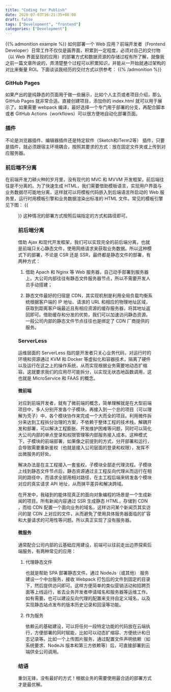 ```yaml
---
title: "Coding for Publish"
date: 2020-07-03T16:21:35+08:00
draft: false
tags: ["Development", "frontend"]
categories: ["Development"]
---
```

{{% admonition example %}}
如何部署一个 Web 应用？前端开发者（Frontend Developer）日常工作不仅仅是画界面，积累到一定程度，必须对自己的交付物（以 Web 界面呈现的应用）的部署方式和数据资源的存储过程有所了解，就像我之前一篇文章所说的，弄清楚整个过程可以积累知识，并能从一开始就通过架构的对比来衡量 ROI。下面谈谈我经历的交付方式以供参考：
{{% /admonition %}}

### GitHub Pages
如果产出的是纯静态的页面用于做一些展示，比如个人主页或者项目介绍，那么 GitHub Pages 就非常合适。直接创建项目，添加你的 index.html 就可以用于展示了。如果需要 webpack 编译，最好选择一个专门用于部署的分支，再配合脚本或者 GitHub Actions（workflows）可以很方便地自动化部署页面。

### 插件
不论是浏览器插件、编辑器插件还是特定软件（Sketch和iTerm2等） 插件，只要是插件，就必须跟宿主环境耦合，按照其要求的方式：放在固定文件夹或上传到对应服务器。

### 前后端不分离
在前端开发刀耕火种的岁月里，没有现代的 MVC 和 MVVM 开发框架，前后端往往是不分离的。为了快速生成 HTML，我们需要借助模板语言，实现用户界面与业务数据尽可能地分离，这样就可以将模板代码嵌入到后端语言所启动的 Web 服务里，运行时用模板引擎和业务数据渲染出标准的 HTML 文件。常见的模板引擎见下图：
{{<figure src="templateEngine.png" alt="templateEngine">}}
这种情况的部署方式按照后端指定的方式和路径即可。

### 前后端分离
借助 Ajax 和现代开发框架，我们可以实现完全的前后端分离，也就是前端只关心静态文件，使用网络请求来获取业务数据。所以这种模式下的部署，不论是 CSR 还是 SSR，最终都是静态文件的部署，有两种方式：

1. 借助 Apach 和 Nginx 等 Web 服务器，自己动手部署到服务器上。大公司内部往往有静态文件服务器节点，所以不需要开发人员手动搭建；

2. 静态文件最好的归宿是 CDN，其实现机制是利用全局负载均衡系统根据客户端的 IP 地址、请求的 URL 和相应的物理地址区域，获取到距离客户端最近且有相应资源的缓存服务器，将其地址返回即可。借助缓存和分发的优势，我们可以加速访问静态资源。一般公司内部的静态文件节点往往也是绑定了 CDN 厂商提供的服务。

### ServerLess
运维层面的 ServerLess 指的是开发者只关心业务代码，对运行时的环境和资源通过 KVM 和 Docker 等虚拟化和容器技术，隔离了硬件以及运行在这之上的操作系统，从而实现根据业务需要地动态扩缩容。这就要求我们的应用尽可能拆分，以实现无状态地函数调用，这也就是 MicroService 和 FAAS 的概念。

#### 微前端
对应到前端开发者，就有了微前端的概念，简单理解就是在大型前端项目中，多人分别开发各个子模块，再接入到一个总的项目（可以理解为壳子）中，各个模块协作来完成一个大而全的项目。利用微件拆分来达到工程拆分治理的方案，不依赖于整体工程的技术栈，解耦开发和部署，可以解决工程膨胀、开发维护困难等问题，同时可以简化大公司内部的单点登录和权限管理等内部服务接入成本。这种模式下，子模块的前端部署，如果像之前提到的方式，分开部署和运行，会导致需要重新鉴权（也就是接入公司层面的登录和权限），发挥不出微服务的好处。

解决办法是在主工程接入一套鉴权，子模块全部走代理流程。子模块上线到静态文件节点后，静态资源通过主工程反向代理从而运行在相同的路径中，而请求全部用相对路径，在主工程后端来转发各个模块对应的真实请求 API 地址，从而抹平差异和解决跨域。

在开发中，我碰到的能体现真正的面向对象编程的场景是一个生成新闻的项目。所有新闻内容通过 SSR 生成静态 HTML，存储到 CDN ，而给 CDN 配置一个面向业务的域名，这样访问某个新闻页其实访问的是 CDN 上对应的文件，从而避免了使用具体服务器面临的扩容和大量请求的可用性等问题。所以真正实现了没有服务器。

#### 微服务
通常配合公司内部的云基础应用建设，前端可以往前走出边界探索后端服务，有两种常见的应用：
1. 代理静态文件
   
    也就是帮助 SPA 部署静态文件。通过 NodeJs（或其他） 服务建设一个中台服务，接收 Webpack 打包后的文件到固定的目录下，然后提供访问即可。这样方便简单的类似营销活动和招聘页面等上线运行，省去业务开发者申请域名和服务器等运维工作。
   如有需要，也可以建设反向代理的配置来支持自定义域名，以及实现静态站点发布的版本历史记录和回滚等功能。
2. 作为服务 
   
    依赖云的基础建设，可以将任何一段特定功能的代码放在云端执行，方便部署的同时赋能，比如可以动态扩缩容、方便统计和日志记录等。比如一个上传图片服务，通过配置文件声明依赖（如系统要求、NodeJs 版本和第三方依赖等）后，可直接部署到云端供全公司调用。

### 结语
重剑无锋，没有最好的方式！根据业务的需要使用最合适的部署方式才是最优解。
